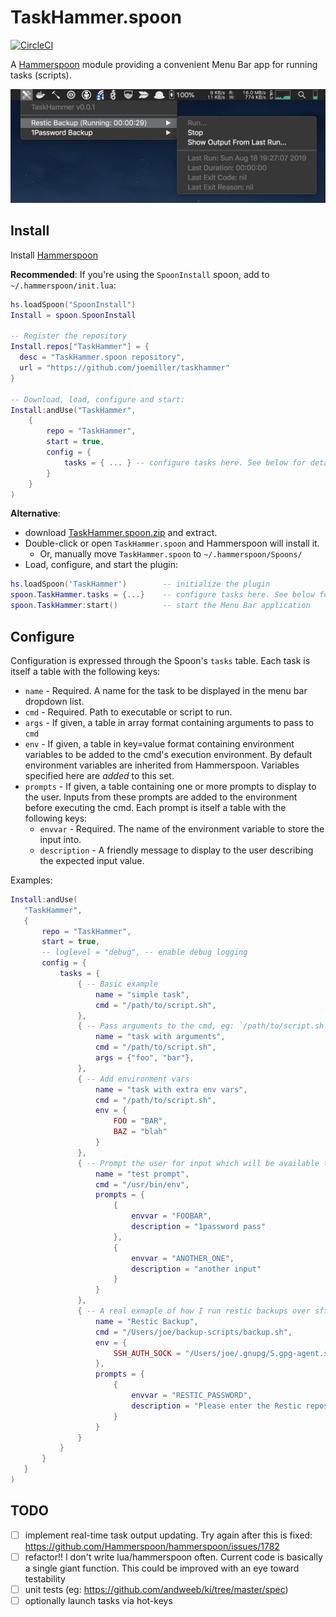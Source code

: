 TaskHammer.spoon
================

[![CircleCI](https://circleci.com/gh/joemiller/taskhammer.svg?style=svg)](https://circleci.com/gh/joemiller/taskhammer)

A [Hammerspoon](https://www.hammerspoon.org) module providing a convenient Menu Bar app
for running tasks (scripts).

![screenshot](./screenshot.png)

Install
-------

Install [Hammerspoon](https://www.hammerspoon.org)

**Recommended**: If you're using the `SpoonInstall` spoon, add to `~/.hammerspoon/init.lua`:

```lua
hs.loadSpoon("SpoonInstall")
Install = spoon.SpoonInstall

-- Register the repository
Install.repos["TaskHammer"] = {
  desc = "TaskHammer.spoon repository",
  url = "https://github.com/joemiller/taskhammer"
}

-- Download, load, configure and start:
Install:andUse("TaskHammer",
    {
        repo = "TaskHammer",
        start = true,
        config = {
            tasks = { ... } -- configure tasks here. See below for details.
        }
    }
)
```

**Alternative**:

* download [TaskHammer.spoon.zip](https://github.com/joemiller/taskhammer/raw/master/Spoons/TaskHammer.spoon.zip) and extract.
* Double-click or open `TaskHammer.spoon` and Hammerspoon will install it.
  * Or, manually move `TaskHammer.spoon` to `~/.hammerspoon/Spoons/`
* Load, configure, and start the plugin:

```lua
hs.loadSpoon('TaskHammer')        -- initialize the plugin
spoon.TaskHammer.tasks = {...}    -- configure tasks here. See below for details.
spoon.TaskHammer:start()          -- start the Menu Bar application
```

Configure
---------

Configuration is expressed through the Spoon's `tasks` table. Each task is itself a table with the following keys:

* `name` - Required. A name for the task to be displayed in the menu bar dropdown list.
* `cmd` - Required. Path to executable or script to run.
* `args` - If given, a table in array format containing arguments to pass to `cmd`
* `env` - If given, a table in key=value format containing environment variables to be added to the cmd's execution environment. By default environment variables are inherited from Hammerspoon. Variables specified here are *added* to this set.
* `prompts` - If given, a table containing one or more prompts to display to the user. Inputs from these prompts are added to the environment before executing the cmd. Each prompt is itself a table with the following keys:
  * `envvar` - Required. The name of the environment variable to store the input into.
  * `description` - A friendly message to display to the user describing the expected input value.

Examples:

 ```lua
Install:andUse(
    "TaskHammer",
    {
        repo = "TaskHammer",
        start = true,
        -- loglevel = "debug", -- enable debug logging
        config = {
            tasks = {
                { -- Basic example
                    name = "simple task",
                    cmd = "/path/to/script.sh",
                },
                { -- Pass arguments to the cmd, eg: `/path/to/script.sh foo bar`
                    name = "task with arguments",
                    cmd = "/path/to/script.sh",
                    args = {"foo", "bar"},
                },
                { -- Add environment vars
                    name = "task with extra env vars",
                    cmd = "/path/to/script.sh",
                    env = {
                        FOO = "BAR",
                        BAZ = "blah"
                    }
                },
                { -- Prompt the user for input which will be available to the task via environment vars
                    name = "test prompt",
                    cmd = "/usr/bin/env",
                    prompts = {
                        {
                            envvar = "FOOBAR",
                            description = "1password pass"
                        },
                        {
                            envvar = "ANOTHER_ONE",
                            description = "another input"
                        }
                    }
                },
                { -- A real exmaple of how I run restic backups over sftp
                    name = "Restic Backup",
                    cmd = "/Users/joe/backup-scripts/backup.sh",
                    env = {
                        SSH_AUTH_SOCK = "/Users/joe/.gnupg/S.gpg-agent.ssh"
                    },
                    prompts = {
                        {
                            envvar = "RESTIC_PASSWORD",
                            description = "Please enter the Restic repository password"
                        }
                    }
                }
            }
        }
    }
)
```

TODO
----

- [ ] implement real-time task output updating. Try again after this is fixed: https://github.com/Hammerspoon/hammerspoon/issues/1782
- [ ] refactor!! I don't write lua/hammerspoon often. Current code is basically a single giant function. This could be improved with an eye toward testability
- [ ] unit tests (eg: https://github.com/andweeb/ki/tree/master/spec)
- [ ] optionally launch tasks via hot-keys
